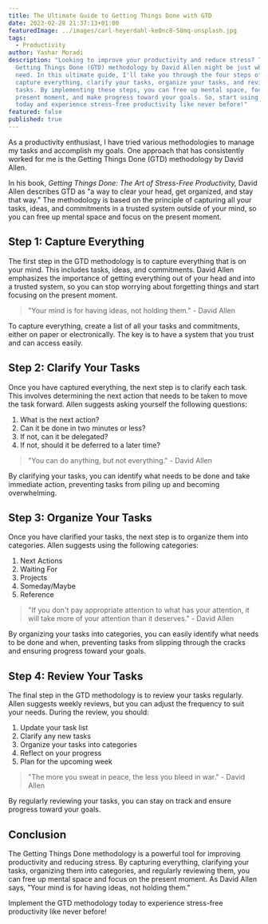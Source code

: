 ```yaml
---
title: The Ultimate Guide to Getting Things Done with GTD
date: 2023-02-28 21:37:13+01:00
featuredImage: ../images/carl-heyerdahl-ke0nc8-58mq-unsplash.jpg
tags:
  - Productivity
author: Yashar Moradi
description: "Looking to improve your productivity and reduce stress? The
  Getting Things Done (GTD) methodology by David Allen might be just what you
  need. In this ultimate guide, I'll take you through the four steps of GTD:
  capture everything, clarify your tasks, organize your tasks, and review your
  tasks. By implementing these steps, you can free up mental space, focus on the
  present moment, and make progress toward your goals. So, start using GTD
  today and experience stress-free productivity like never before!"
featured: false
published: true
---
```

As a productivity enthusiast, I have tried various methodologies to manage my tasks and accomplish my goals. One approach that has consistently worked for me is the Getting Things Done (GTD) methodology by David Allen.

In his book, *Getting Things Done: The Art of Stress-Free Productivity,* David Allen describes GTD as "a way to clear your head, get organized, and stay that way." The methodology is based on the principle of capturing all your tasks, ideas, and commitments in a trusted system outside of your mind, so you can free up mental space and focus on the present moment.

## Step 1: Capture Everything

The first step in the GTD methodology is to capture everything that is on your mind. This includes tasks, ideas, and commitments. David Allen emphasizes the importance of getting everything out of your head and into a trusted system, so you can stop worrying about forgetting things and start focusing on the present moment.

> "Your mind is for having ideas, not holding them." - David Allen

To capture everything, create a list of all your tasks and commitments, either on paper or electronically. The key is to have a system that you trust and can access easily.

## Step 2: Clarify Your Tasks

Once you have captured everything, the next step is to clarify each task. This involves determining the next action that needs to be taken to move the task forward. Allen suggests asking yourself the following questions:

1. What is the next action?
2. Can it be done in two minutes or less?
3. If not, can it be delegated?
4. If not, should it be deferred to a later time?

> "You can do anything, but not everything." - David Allen

By clarifying your tasks, you can identify what needs to be done and take immediate action, preventing tasks from piling up and becoming overwhelming.

## Step 3: Organize Your Tasks

Once you have clarified your tasks, the next step is to organize them into categories. Allen suggests using the following categories:

1. Next Actions
2. Waiting For
3. Projects
4. Someday/Maybe
5. Reference

> "If you don't pay appropriate attention to what has your attention, it will take more of your attention than it deserves." - David Allen

By organizing your tasks into categories, you can easily identify what needs to be done and when, preventing tasks from slipping through the cracks and ensuring progress toward your goals.

## Step 4: Review Your Tasks

The final step in the GTD methodology is to review your tasks regularly. Allen suggests weekly reviews, but you can adjust the frequency to suit your needs. During the review, you should:

1. Update your task list
2. Clarify any new tasks
3. Organize your tasks into categories
4. Reflect on your progress
5. Plan for the upcoming week

> "The more you sweat in peace, the less you bleed in war." - David Allen

By regularly reviewing your tasks, you can stay on track and ensure progress toward your goals.

## Conclusion

The Getting Things Done methodology is a powerful tool for improving productivity and reducing stress. By capturing everything, clarifying your tasks, organizing them into categories, and regularly reviewing them, you can free up mental space and focus on the present moment. As David Allen says, "Your mind is for having ideas, not holding them."

Implement the GTD methodology today to experience stress-free productivity like never before!
